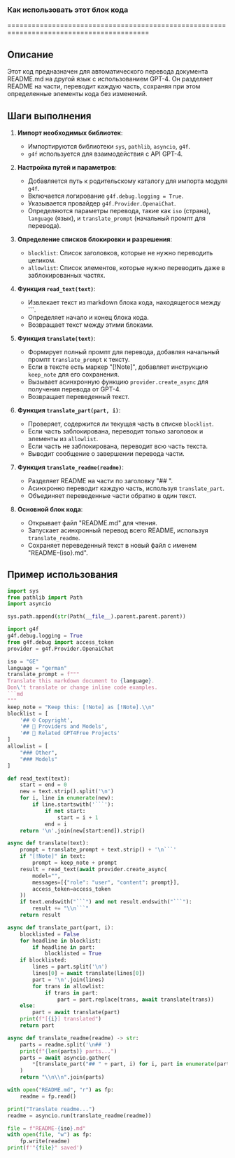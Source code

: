 ### Как использовать этот блок кода
=========================================================================================

Описание
-------------------------
Этот код предназначен для автоматического перевода документа README.md на другой язык с использованием GPT-4. Он разделяет README на части, переводит каждую часть, сохраняя при этом определенные элементы кода без изменений.

Шаги выполнения
-------------------------
1. **Импорт необходимых библиотек**:
   - Импортируются библиотеки `sys`, `pathlib`, `asyncio`, `g4f`.
   - `g4f` используется для взаимодействия с API GPT-4.

2. **Настройка путей и параметров**:
   - Добавляется путь к родительскому каталогу для импорта модуля `g4f`.
   - Включается логирование `g4f.debug.logging = True`.
   - Указывается провайдер `g4f.Provider.OpenaiChat`.
   - Определяются параметры перевода, такие как `iso` (страна), `language` (язык), и `translate_prompt` (начальный промпт для перевода).

3. **Определение списков блокировки и разрешения**:
   - `blocklist`: Список заголовков, которые не нужно переводить целиком.
   - `allowlist`: Список элементов, которые нужно переводить даже в заблокированных частях.

4. **Функция `read_text(text)`**:
   - Извлекает текст из markdown блока кода, находящегося между ```.
   - Определяет начало и конец блока кода.
   - Возвращает текст между этими блоками.

5. **Функция `translate(text)`**:
   - Формирует полный промпт для перевода, добавляя начальный промпт `translate_prompt` к тексту.
   - Если в тексте есть маркер "[!Note]", добавляет инструкцию `keep_note` для его сохранения.
   - Вызывает асинхронную функцию `provider.create_async` для получения перевода от GPT-4.
   - Возвращает переведенный текст.

6. **Функция `translate_part(part, i)`**:
   - Проверяет, содержится ли текущая часть в списке `blocklist`.
   - Если часть заблокирована, переводит только заголовок и элементы из `allowlist`.
   - Если часть не заблокирована, переводит всю часть текста.
   - Выводит сообщение о завершении перевода части.

7. **Функция `translate_readme(readme)`**:
   - Разделяет README на части по заголовку "## ".
   - Асинхронно переводит каждую часть, используя `translate_part`.
   - Объединяет переведенные части обратно в один текст.

8. **Основной блок кода**:
   - Открывает файл "README.md" для чтения.
   - Запускает асинхронный перевод всего README, используя `translate_readme`.
   - Сохраняет переведенный текст в новый файл с именем "README-{iso}.md".

Пример использования
-------------------------

```python
import sys
from pathlib import Path
import asyncio

sys.path.append(str(Path(__file__).parent.parent.parent))

import g4f
g4f.debug.logging = True
from g4f.debug import access_token
provider = g4f.Provider.OpenaiChat

iso = "GE"
language = "german"
translate_prompt = f"""
Translate this markdown document to {language}.
Don\'t translate or change inline code examples.
```md
"""
keep_note = "Keep this: [!Note] as [!Note].\\n"
blocklist = [
    '## ©️ Copyright',
    '## 🚀 Providers and Models',
    '## 🔗 Related GPT4Free Projects'
]
allowlist = [
    "### Other",
    "### Models"
]

def read_text(text):
    start = end = 0
    new = text.strip().split('\n')
    for i, line in enumerate(new):
        if line.startswith('```'):
            if not start:
                start = i + 1
            end = i
    return '\n'.join(new[start:end]).strip()

async def translate(text):
    prompt = translate_prompt + text.strip() + '\n```'
    if "[!Note]" in text:
        prompt = keep_note + prompt
    result = read_text(await provider.create_async(
        model="",
        messages=[{"role": "user", "content": prompt}],
        access_token=access_token
    ))
    if text.endswith("```") and not result.endswith("```"):
        result += "\\n```"
    return result

async def translate_part(part, i):
    blocklisted = False
    for headline in blocklist:
        if headline in part:
            blocklisted = True
    if blocklisted:
        lines = part.split('\n')
        lines[0] = await translate(lines[0])
        part = '\n'.join(lines)
        for trans in allowlist:
            if trans in part:
                part = part.replace(trans, await translate(trans))
    else:
        part = await translate(part)
    print(f"[{i}] translated")
    return part

async def translate_readme(readme) -> str:
    parts = readme.split('\n## ')
    print(f"{len(parts)} parts...")
    parts = await asyncio.gather(
        *[translate_part("## " + part, i) for i, part in enumerate(parts)]
    )
    return "\\n\\n".join(parts)

with open("README.md", "r") as fp:
    readme = fp.read()

print("Translate readme...")
readme = asyncio.run(translate_readme(readme))

file = f"README-{iso}.md"
with open(file, "w") as fp:
    fp.write(readme)
print(f'"{file}" saved')